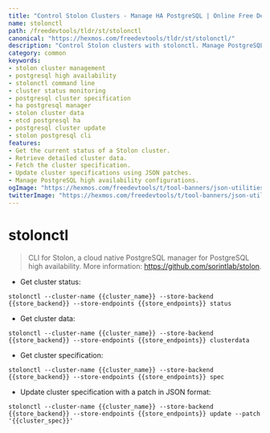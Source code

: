 ```yaml
---
title: "Control Stolon Clusters - Manage HA PostgreSQL | Online Free DevTools by Hexmos"
name: stolonctl
path: /freedevtools/tldr/st/stolonctl
canonical: "https://hexmos.com/freedevtools/tldr/st/stolonctl/"
description: "Control Stolon clusters with stolonctl. Manage PostgreSQL high availability, get cluster status, and update specifications using this command-line tool. Free online tool, no registration required."
category: common
keywords:
- stolon cluster management
- postgresql high availability
- stolonctl command line
- cluster status monitoring
- postgresql cluster specification
- ha postgresql manager
- stolon cluster data
- etcd postgresql ha
- postgresql cluster update
- stolon postgresql cli
features:
- Get the current status of a Stolon cluster.
- Retrieve detailed cluster data.
- Fetch the cluster specification.
- Update cluster specifications using JSON patches.
- Manage PostgreSQL high availability configurations.
ogImage: "https://hexmos.com/freedevtools/t/tool-banners/json-utilities-banner.png"
twitterImage: "https://hexmos.com/freedevtools/t/tool-banners/json-utilities-banner.png"
---
```


# stolonctl

> CLI for Stolon, a cloud native PostgreSQL manager for PostgreSQL high availability.
> More information: <https://github.com/sorintlab/stolon>.

- Get cluster status:

`stolonctl --cluster-name {{cluster_name}} --store-backend {{store_backend}} --store-endpoints {{store_endpoints}} status`

- Get cluster data:

`stolonctl --cluster-name {{cluster_name}} --store-backend {{store_backend}} --store-endpoints {{store_endpoints}} clusterdata`

- Get cluster specification:

`stolonctl --cluster-name {{cluster_name}} --store-backend {{store_backend}} --store-endpoints {{store_endpoints}} spec`

- Update cluster specification with a patch in JSON format:

`stolonctl --cluster-name {{cluster_name}} --store-backend {{store_backend}} --store-endpoints {{store_endpoints}} update --patch '{{cluster_spec}}'`
